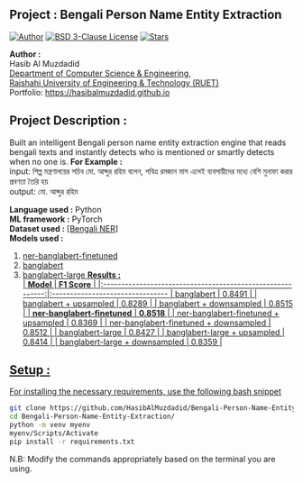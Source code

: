 ## Project : Bengali Person Name Entity Extraction
[![Author](https://img.shields.io/badge/Author-Hasib%20Al%20Muzdadid-brightgreen)](https://github.com/HasibAlMuzdadid)
[![BSD 3-Clause License](https://img.shields.io/github/license/hasibalmuzdadid/Bengali-Person-Name-Entity-Extraction?style=flat&color=orange)](https://github.com/HasibAlMuzdadid/Bengali-Person-Name-Entity-Extraction/blob/main/LICENSE)
[![Stars](https://img.shields.io/github/stars/hasibalmuzdadid/Bengali-Person-Name-Entity-Extraction?style=social)](https://github.com/HasibAlMuzdadid/Bengali-Person-Name-Entity-Extraction/stargazers)

**Author :** </br>
Hasib Al Muzdadid</br>
[Department of Computer Science & Engineering](https://www.cse.ruet.ac.bd/), </br>
[Rajshahi University of Engineering & Technology (RUET)](https://www.ruet.ac.bd/) </br>
Portfolio: https://hasibalmuzdadid.github.io  </br> 

 
## Project Description :
Built an intelligent Bengali person name entity extraction engine that reads bengali texts and instantly detects who is mentioned or smartly detects when no one is. 
**For Example :**
<br>input: শিল্প মন্ত্রণালয়ের সচিব মো. আব্দুর রহিম বলেন, পবিত্র রমজান মাস এলেই ব্যবসায়ীদের মধ্যে বেশি মুনাফা করার প্রবণতা তৈরি হয়
<br>output: মো. আব্দুর রহিম


**Language used :** Python  </br> 
**ML framework :** PyTorch  </br>
**Dataset used :** <a href="https://github.com/Rifat1493/Bengali-NER/tree/master/Input">[Bengali NER]</a>  </br>
**Models used :** </br> 
1. <a href= "https://huggingface.co/celloscopeai/celloscope-28000-ner-banglabert-finetuned">ner-banglabert-finetuned
2. <a href= "https://huggingface.co/csebuetnlp/banglabert">banglabert
3. <a href= "https://huggingface.co/csebuetnlp/banglabert_large">banglabert-large
**Results :** </br>
| **Model**                                                                   | **F1 Score** |
|:----------------------------------------------------------:|:--------------------------------
| banglabert                                                                  | 0.8491          |
| banglabert + upsampled                                                      | 0.8289          |
| banglabert + downsampled                                                    | 0.8515          |
| **ner-banglabert-finetuned**                                                | **0.8518**      |
| ner-banglabert-finetuned + upsampled                                        | 0.8369          |
| ner-banglabert-finetuned + downsampled                                      | 0.8512          |
| banglabert-large                                                            | 0.8427          |
| banglabert-large + upsampled                                                | 0.8414          |
| banglabert-large + downsampled                                              | 0.8359          |


 
## Setup :
For installing the necessary requirements, use the following bash snippet
```bash
git clone https://github.com/HasibAlMuzdadid/Bengali-Person-Name-Entity-Extraction.git
cd Bengali-Person-Name-Entity-Extraction/
python -m venv myenv
myenv/Scripts/Activate 
pip install -r requirements.txt
```
N.B: Modify the commands appropriately based on the terminal you are using.

